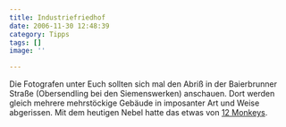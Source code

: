 ```yaml
---
title: Industriefriedhof
date: 2006-11-30 12:48:39
category: Tipps
tags: []
image: ''

---
```


Die Fotografen unter Euch sollten sich mal den Abriß in der Baierbrunner Straße (Obersendling bei den Siemenswerken) anschauen. Dort werden gleich mehrere mehrstöckige Gebäude in imposanter Art und Weise abgerissen. Mit dem heutigen Nebel hatte das etwas von [12 Monkeys](http://www.imdb.com/title/tt0114746/).
